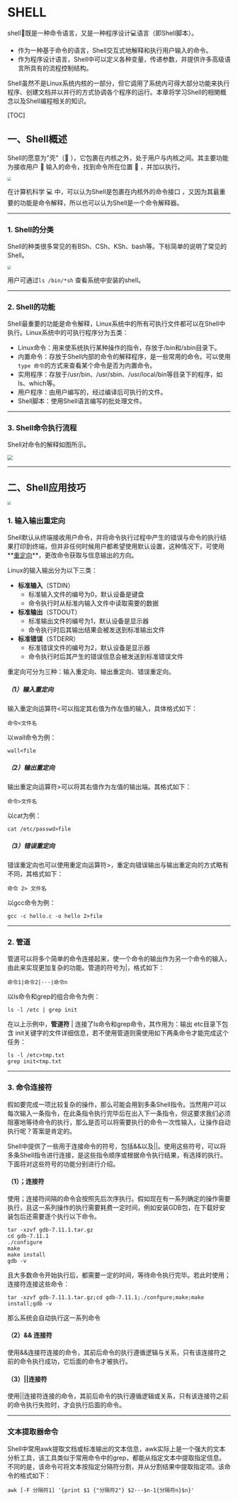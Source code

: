 # SHELL

shell:shell:既是一种命令语言，又是一种程序设计:computer:语言（即Shell脚本）。

- 作为一种基于命令的语言，Shell交互式地解释和执行用户输入的命令。
- 作为程序设计语言，Shell中可以定义各种变量，传递参数，并提供许多高级语言所具有的流程控制结构。

Shell虽然不是Linux系统内核的一部分，但它调用了系统内可得大部分功能来执行程序、创建文档并以并行的方式协调各个程序的运行。本章将学习Shell的相関概念以及Shell编程相关的知识。

[TOC]



## 一、Shell概述

Shell的愿意为"壳"（:shell: ），它包裹在内核之外，处于用户与内核之间。其主要功能为接收用户 :information_desk_person: 输入的命令，找到命令所在位置 :triangular_flag_on_post: ，并加以执行。

<img src="..\..\pictures\ShellKernalUser.png" style="zoom: 50%;" />

在计算机科学 :computer: 中，可以认为Shell是包裹在内核外的命令接口 ，又因为其最重要的功能是命令解释，所以也可以认为Shell是一个命令解释器。

---

### 1. Shell的分类

Shell的种类很多常见的有BSh、CSh、KSh、bash等。下标简单的说明了常见的Shell。

<img src="..\..\pictures\ShellKind.png" style="zoom:48%;" />

用户可通过`ls /bin/*sh` 查看系统中安装的shell。

---

### 2. Shell的功能

Shell最重要的功能是命令解释，Linux系统中的所有可执行文件都可以在Shell中执行。Linux系统中的可执行程序分为五类：

- Linux命令：用来使系统执行某种操作的指令，存放于/bin和/sbin目录下。
- 内置命令：存放于Shell内部的命令的解释程序，是一些常用的命令。可以使用`type 命令`的方式来查看某个命令是否为内置命令。
- 实用程序：存放于/usr/bin、/usr/sbin、/usr/local/bin等目录下的程序，如ls、which等。
- 用户程序：由用户编写的，经过编译后可执行的文件。
- Shell脚本：使用Shell语言编写的批处理文件。

---

### 3. Shell命令执行流程

Shell对命令的解释如图所示。

<img src="..\..\pictures\Process_ShellCommand.png" style="zoom:75%;" />

---



## 二、Shell应用技巧

<img src="..\..\pictures\Shell_pre.png" style="zoom:48%;" />

### 1. 输入输出重定向

Shell默认从终端接收用户命令，并将命令执行过程中产生的错误与命令的执行结果打印到终端，但并非任何时候用户都希望使用默认设置，这种情况下，可使用**<u>重定向</u>**，更改命令获取与信息输出的方向。

Linux的输入输出分为以下三类：

- **标准输入**（STDIN）
  - 标准输入文件的编号为0，默认设备是键盘
  - 命令执行时从标准内输入文件中读取需要的数据
- **标准输出**（STDOUT）
  - 标准输出文件的编号为1，默认设备是显示器
  - 命令执行时后其输出结果会被发送到标准输出文件
- **标准错误**（STDERR）
  - 标准错误文件的编号为2，默认设备是显示器
  - 命令执行时后其产生的错误信息会被发送到标准错误文件

<!--Linux通过对以上三种资源重定向。所谓重定向，即使用用户指定的文件而非默认资源（键盘、显示器）来获取或接收文件。-->

重定向可分为三种：输入重定向、输出重定向、错误重定向。

##### （1）输入重定向

输入重定向运算符<可以指定其右值为作左值的输入，具体格式如下：

```Linux
命令<文件名
```

以wall命令为例：

```shell
wall<file
```

##### （2）输出重定向

输出重定向运算符>可以将其右值作为左值的输出端。其格式如下：

```Linux
命令>文件名
```

以cat为例：

```shell
cat /etc/passwd>file
```

##### （3）错误重定向

错误重定向也可以使用重定向运算符>，重定向错误输出与输出重定向的方式略有不同，其格式如下：

```Linux
命令 2> 文件名
```

以gcc命令为例：

```shell
gcc -c hello.c -o hello 2>file
```

<!--输出与错误重定向都可以使用>>来以追加的方式将错误输出到指定的文件中-->

---

### 2. 管道

管道可以将多个简单的命令连接起来，使一个命令的输出作为另一个命令的输入，由此来实现更加复杂的功能。管道的符号为|，格式如下：

```Linux
命令1|命令2|···|命令n
```

以ls命令和grep的组合命令为例：

```shell
ls -l /etc | grep init
```

在以上示例中，**管道符** | 连接了ls命令和grep命令，其作用为：输出 etc目录下包含 init关键字的文件详细信息，若不使用管道则需使用如下两条命令才能完成这个任务：

```shell
ls -l /etc>tmp.txt
grep init<tmp.txt
```

---

### 3. 命令连接符

假如要完成一项比较复杂的操作，那么可能会用到多条Shell指令。当然用户可以每次输入一条指令，在此条指令执行完毕后在出入下一条指令，但这要求我们必须阻塞地等待命令的执行，那么是否可以将需要执行的命令一次性输入，让操作自动执行呢？答案是肯定的。

Shell中提供了一些用于连接命令的符号，包括&&以及||。使用这些符号，可以将多条Shell指令进行连接，是这些指令顺序或根据命令执行结果，有选择的执行。下面将对这些符号的功能分别进行介绍。

#### （1）；连接符

​	使用；连接符间隔的命令会按照先后次序执行。假如现在有一系列确定的操作需要执行，且这一系列操作的执行需要耗费一定时间，例如安装GDB包，在下载好安装包后还需要逐个执行以下命令。

```shell
tar -xzvf gdb-7.11.1.tar.gz
cd gdb-7.11.1
./configure
make
make install
gdb -v
```

且大多数命令开始执行后，都需要一定的时间，等待命令执行完毕。若此时使用；连接符连接这些命令：

```shell
tar -xzvf gdb-7.11.1.tar.gz;cd gdb-7.11.1;./confgure;make;make install;gdb -v
```

那么系统会自动执行这一系列命令

#### （2）&& 连接符

使用&&连接符连接的命令，其前后命令的执行遵循逻辑与关系，只有该连接符之前的命令执行成功，它后面的命令才被执行。

#### （3）||连接符

使用||连接符连接的命令，其前后命令的执行遵循逻辑或关系，只有该连接符之前的命令执行失败时，才会执行后面的命令。

---

### 文本提取器命令

Shell中常用awk提取文档或标准输出的文本信息，awk实际上是一个强大的文本分析工具，该工具类似于常用命令中的grep，都能从指定文本中提取指定信息。不同的是，该命令可将文本按指定分隔符分割，并从分割结果中提取指定项。该命令的格式如下：

```shell
awk [-F 分隔符1] '{print $1 {"分隔符2"} $2···$n-1{分隔符n}$n}'
```

[^]: 其中分隔符1指定源文件中的分隔符，缺省情况下，以空格作为默认分隔符；分隔符2指定打印内容中的分隔符，缺省情况下，打印的内容不进行分隔。

<!--awk一行为单位分隔，若第n个位置内容不存在则不打印出，但分隔符还会打印出-->

